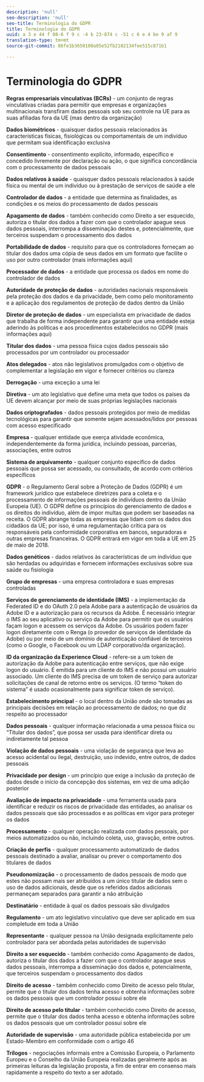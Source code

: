 ```yaml
---
description: 'null'
seo-description: 'null'
seo-title: Terminologia do GDPR
title: Terminologia do GDPR
uuid: a 3 e 44 f 08-6 f 9 c -4 b 23-874 c -51 c 6 e 4 be 9 af 9
translation-type: tm+mt
source-git-commit: 86fe1b3650100a05e52fb2102134fee515c871b1

---
```



# Terminologia do GDPR

**Regras empresariais vinculativas (BCRs)** - um conjunto de regras vinculativas criadas para permitir que empresas e organizações multinacionais transfiram dados pessoais sob seu controle na UE para as suas afiliadas fora da UE (mas dentro da organização)

**Dados biométricos** - quaisquer dados pessoais relacionados às características físicas, fisiológicas ou comportamentais de um indivíduo que permitam sua identificação exclusiva

**Consentimento** - consentimento explícito, informado, específico e concedido livremente por declaração ou ação, o que significa concordância com o processamento de dados pessoais

**Dados relativos à saúde** - quaisquer dados pessoais relacionados à saúde física ou mental de um indivíduo ou à prestação de serviços de saúde a ele

**Controlador de dados** - a entidade que determina as finalidades, as condições e os meios do processamento de dados pessoais

**Apagamento de dados** - também conhecido como Direito a ser esquecido, autoriza o titular dos dados a fazer com que o controlador apague seus dados pessoais, interrompa a disseminação destes e, potencialmente, que terceiros suspendam o processamento dos dados

**Portabilidade de dados** - requisito para que os controladores forneçam ao titular dos dados uma cópia de seus dados em um formato que facilite o uso por outro controlador (mais informações aqui)

**Processador de dados** - a entidade que processa os dados em nome do controlador de dados

**Autoridade de proteção de dados** - autoridades nacionais responsáveis pela proteção dos dados e da privacidade, bem como pelo monitoramento e a aplicação dos regulamentos de proteção de dados dentro da União

**Diretor de proteção de dados** - um especialista em privacidade de dados que trabalha de forma independente para garantir que uma entidade esteja aderindo às políticas e aos procedimentos estabelecidos no GDPR (mais informações aqui)

**Titular dos dados** - uma pessoa física cujos dados pessoais são processados por um controlador ou processador

**Atos delegados** - atos não legislativos promulgados com o objetivo de complementar a legislação em vigor e fornecer critérios ou clareza

**Derrogação** - uma exceção a uma lei

**Diretiva** - um ato legislativo que define uma meta que todos os países da UE devem alcançar por meio de suas próprias legislações nacionais

**Dados criptografados** - dados pessoais protegidos por meio de medidas tecnológicas para garantir que somente sejam acessados/lidos por pessoas com acesso especificado

**Empresa** - qualquer entidade que exerça atividade econômica, independentemente da forma jurídica, incluindo pessoas, parcerias, associações, entre outros

**Sistema de arquivamento** - qualquer conjunto específico de dados pessoais que possa ser acessado, ou consultado, de acordo com critérios específicos

**GDPR** - o Regulamento Geral sobre a Proteção de Dados (GDPR) é um framework jurídico que estabelece diretrizes para a coleta e o processamento de informações pessoais de indivíduos dentro da União Europeia (UE). O GDPR define os princípios do gerenciamento de dados e os direitos do indivíduo, além de impor multas que podem ser baseadas na receita. O GDPR abrange todas as empresas que lidam com os dados dos cidadãos da UE; por isso, é uma regulamentação crítica para os responsáveis pela conformidade corporativa em bancos, seguradoras e outras empresas financeiras. O GDPR entrará em vigor em toda a UE em 25 de maio de 2018.

**Dados genéticos** - dados relativos às características de um indivíduo que são herdadas ou adquiridas e fornecem informações exclusivas sobre sua saúde ou fisiologia

**Grupo de empresas** - uma empresa controladora e suas empresas controladas

**Serviços de gerenciamento de identidade (IMS)** - a implementação da Federated ID e do OAuth 2.0 pela Adobe para a autenticação de usuários da Adobe ID e a autorização para os recursos da Adobe. É necessário integrar o IMS ao seu aplicativo ou serviço da Adobe para permitir que os usuários façam logon e acessem os serviços da Adobe. Os usuários podem fazer logon diretamente com o Renga (o provedor de serviços de identidade da Adobe) ou por meio de um domínio de autenticação confiável de terceiros (como o Google, o Facebook ou um LDAP corporativo/da organização).

**ID da organização da Experience Cloud** - refere-se a um token de autorização da Adobe para autenticação entre serviços, que não exige logon do usuário. É emitida para um cliente do IMS e não possui um usuário associado. Um cliente do IMS precisa de um token de serviço para autorizar solicitações de canal de retorno entre os serviços. (O termo “token do sistema” é usado ocasionalmente para significar token de serviço).

**Estabelecimento principal** - o local dentro da União onde são tomadas as principais decisões em relação ao processamento de dados; no que diz respeito ao processador

**Dados pessoais** - qualquer informação relacionada a uma pessoa física ou “Titular dos dados”, que possa ser usada para identificar direta ou indiretamente tal pessoa

**Violação de dados pessoais** - uma violação de segurança que leva ao acesso acidental ou ilegal, destruição, uso indevido, entre outros, de dados pessoais

**Privacidade por design** - um princípio que exige a inclusão da proteção de dados desde o início da concepção dos sistemas, em vez de uma adição posterior

**Avaliação de impacto na privacidade** - uma ferramenta usada para identificar e reduzir os riscos de privacidade das entidades, ao analisar os dados pessoais que são processados e as políticas em vigor para proteger os dados

**Processamento** - qualquer operação realizada com dados pessoais, por meios automatizados ou não, incluindo coleta, uso, gravação, entre outros.

**Criação de perfis** - qualquer processamento automatizado de dados pessoais destinado a avaliar, analisar ou prever o comportamento dos titulares de dados

**Pseudonomização** - o processamento de dados pessoais de modo que estes não possam mais ser atribuídos a um único titular de dados sem o uso de dados adicionais, desde que os referidos dados adicionais permaneçam separados para garantir a não atribuição

**Destinatário** - entidade à qual os dados pessoais são divulgados

**Regulamento** - um ato legislativo vinculativo que deve ser aplicado em sua completude em toda a União

**Representante** - qualquer pessoa na União designada explicitamente pelo controlador para ser abordada pelas autoridades de supervisão

**Direito a ser esquecido** - também conhecido como Apagamento de dados, autoriza o titular dos dados a fazer com que o controlador apague seus dados pessoais, interrompa a disseminação dos dados e, potencialmente, que terceiros suspendam o processamento dos dados

**Direito de acesso** - também conhecido como Direito de acesso pelo titular, permite que o titular dos dados tenha acesso e obtenha informações sobre os dados pessoais que um controlador possui sobre ele

**Direito de acesso pelo titular** - também conhecido como Direito de acesso, permite que o titular dos dados tenha acesso e obtenha informações sobre os dados pessoais que um controlador possui sobre ele

**Autoridade de supervisão** - uma autoridade pública estabelecida por um Estado-Membro em conformidade com o artigo 46

**Trílogos** - negociações informais entre a Comissão Europeia, o Parlamento Europeu e o Conselho da União Europeia realizadas geralmente após as primeiras leituras da legislação proposta, a fim de entrar em consenso mais rapidamente a respeito do texto a ser adotado.
